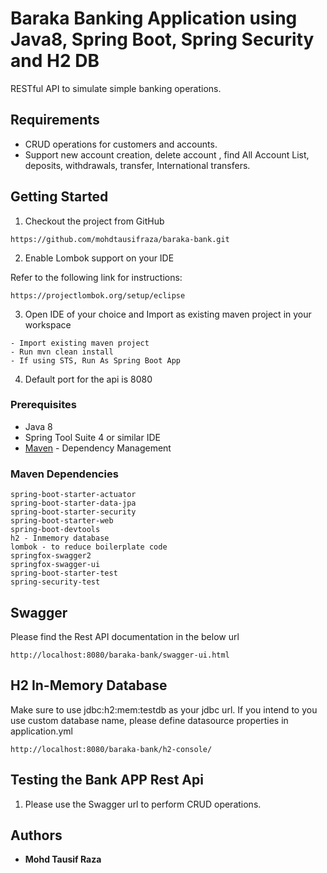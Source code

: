 # Baraka Banking Application using Java8, Spring Boot, Spring Security and H2 DB

RESTful API to simulate simple banking operations.

## Requirements

* CRUD operations for customers and accounts.
* Support new account creation, delete account , find All Account List, deposits, withdrawals, transfer, International
  transfers.

## Getting Started

1. Checkout the project from GitHub

```
https://github.com/mohdtausifraza/baraka-bank.git

```

2. Enable Lombok support on your IDE

Refer to the following link for instructions:

```
https://projectlombok.org/setup/eclipse

```

3. Open IDE of your choice and Import as existing maven project in your workspace

```
- Import existing maven project
- Run mvn clean install
- If using STS, Run As Spring Boot App

```

4. Default port for the api is 8080

### Prerequisites

* Java 8
* Spring Tool Suite 4 or similar IDE
* [Maven](https://maven.apache.org/) - Dependency Management

### Maven Dependencies

```
spring-boot-starter-actuator
spring-boot-starter-data-jpa
spring-boot-starter-security
spring-boot-starter-web
spring-boot-devtools
h2 - Inmemory database
lombok - to reduce boilerplate code
springfox-swagger2
springfox-swagger-ui
spring-boot-starter-test
spring-security-test

```

## Swagger

Please find the Rest API documentation in the below url

```
http://localhost:8080/baraka-bank/swagger-ui.html

```

## H2 In-Memory Database

Make sure to use jdbc:h2:mem:testdb as your jdbc url. If you intend to you use custom database name, please define
datasource properties in application.yml

```
http://localhost:8080/baraka-bank/h2-console/

```

## Testing the Bank APP Rest Api

1. Please use the Swagger url to perform CRUD operations.

## Authors

* **Mohd Tausif Raza**

